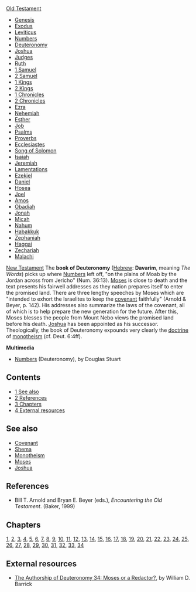 [Old Testament](Old_Testament "Old Testament")
-   [Genesis](Genesis "Genesis")
-   [Exodus](Book_of_Exodus "Book of Exodus")
-   [Leviticus](Leviticus "Leviticus")
-   [Numbers](Book_of_Numbers "Book of Numbers")
-   [Deuteronomy](Deuteronomy "Deuteronomy")
-   [Joshua](Book_of_Joshua "Book of Joshua")
-   [Judges](Book_of_Judges "Book of Judges")
-   [Ruth](Book_of_Ruth "Book of Ruth")
-   [1 Samuel](Books_of_Samuel "Books of Samuel")
-   [2 Samuel](Books_of_Samuel "Books of Samuel")
-   [1 Kings](Books_of_Kings "Books of Kings")
-   [2 Kings](Books_of_Kings "Books of Kings")
-   [1 Chronicles](Books_of_Chronicles "Books of Chronicles")
-   [2 Chronicles](Books_of_Chronicles "Books of Chronicles")
-   [Ezra](Book_of_Ezra "Book of Ezra")
-   [Nehemiah](Book_of_Nehemiah "Book of Nehemiah")
-   [Esther](Book_of_Esther "Book of Esther")
-   [Job](Book_of_Job "Book of Job")
-   [Psalms](Book_of_Psalms "Book of Psalms")
-   [Proverbs](Book_of_Proverbs "Book of Proverbs")
-   [Ecclesiastes](Ecclesiastes "Ecclesiastes")
-   [Song of Solomon](Song_of_Solomon "Song of Solomon")
-   [Isaiah](Book_of_Isaiah "Book of Isaiah")
-   [Jeremiah](Book_of_Jeremiah "Book of Jeremiah")
-   [Lamentations](Book_of_Lamentations "Book of Lamentations")
-   [Ezekiel](Book_of_Ezekiel "Book of Ezekiel")
-   [Daniel](Book_of_Daniel "Book of Daniel")
-   [Hosea](Book_of_Hosea "Book of Hosea")
-   [Joel](Book_of_Joel "Book of Joel")
-   [Amos](Book_of_Amos "Book of Amos")
-   [Obadiah](Book_of_Obadiah "Book of Obadiah")
-   [Jonah](Book_of_Jonah "Book of Jonah")
-   [Micah](Book_of_Micah "Book of Micah")
-   [Nahum](Book_of_Nahum "Book of Nahum")
-   [Habakkuk](Book_of_Habakkuk "Book of Habakkuk")
-   [Zephaniah](Book_of_Zephaniah "Book of Zephaniah")
-   [Haggai](Book_of_Haggai "Book of Haggai")
-   [Zechariah](Book_of_Zechariah "Book of Zechariah")
-   [Malachi](Book_of_Malachi "Book of Malachi")

[New Testament](New_Testament "New Testament")
The **book of Deuteronomy** ([Hebrew](Hebrew "Hebrew"):
**Davarim**, meaning *The Words*) picks up where
[Numbers](Numbers "Numbers") left off, "on the plains of Moab by
the Jordan across from Jericho" (Num. 36:13).
[Moses](Moses "Moses") is close to death and the text presents his
fairwell addresses as they nation prepares itself to enter the
promised land. There are three lengthy speeches by Moses which are
"intended to exhort the Israelites to keep the
[covenant](Covenant "Covenant") faithfully" (Arnold & Beyer, p.
142). His addresses also summarize the laws of the covenant, all of
which is to help prepare the new generation for the future. After
this, Moses blesses the people from Mount Nebo views the promised
land before his death. [Joshua](Joshua "Joshua") has been appointed
as his successor. Theologically, the book of Deuteronomy expounds
very clearly the [doctrine](Doctrine "Doctrine") of
[monotheism](Monotheism "Monotheism") (cf. Deut. 6:4ff).

**Multimedia**

-   [Numbers](http://biblicaltraining.org/audio/OT500/ots_04c.mov)
    (Deuteronomy), by Douglas Stuart

## Contents

-   [1 See also](#See_also)
-   [2 References](#References)
-   [3 Chapters](#Chapters)
-   [4 External resources](#External_resources)



## See also

-   [Covenant](Covenant "Covenant")
-   [Shema](Shema "Shema")
-   [Monotheism](Monotheism "Monotheism")
-   [Moses](Moses "Moses")
-   [Joshua](Joshua "Joshua")

## References

-   Bill T. Arnold and Bryan E. Beyer (eds.),
    *Encountering the Old Testament*. (Baker, 1999)

## Chapters

[1](index.php?title=Deuteronomy_1&action=edit&redlink=1 "Deuteronomy 1 (page does not exist)"),
[2](index.php?title=Deuteronomy_2&action=edit&redlink=1 "Deuteronomy 2 (page does not exist)"),
[3](index.php?title=Deuteronomy_3&action=edit&redlink=1 "Deuteronomy 3 (page does not exist)"),
[4](index.php?title=Deuteronomy_4&action=edit&redlink=1 "Deuteronomy 4 (page does not exist)"),
[5](index.php?title=Deuteronomy_5&action=edit&redlink=1 "Deuteronomy 5 (page does not exist)"),
[6](Deuteronomy_6 "Deuteronomy 6"),
[7](index.php?title=Deuteronomy_7&action=edit&redlink=1 "Deuteronomy 7 (page does not exist)"),
[8](index.php?title=Deuteronomy_8&action=edit&redlink=1 "Deuteronomy 8 (page does not exist)"),
[9](index.php?title=Deuteronomy_9&action=edit&redlink=1 "Deuteronomy 9 (page does not exist)"),
[10](index.php?title=Deuteronomy_10&action=edit&redlink=1 "Deuteronomy 10 (page does not exist)"),
[11](index.php?title=Deuteronomy_11&action=edit&redlink=1 "Deuteronomy 11 (page does not exist)"),
[12](index.php?title=Deuteronomy_12&action=edit&redlink=1 "Deuteronomy 12 (page does not exist)"),
[13](index.php?title=Deuteronomy_13&action=edit&redlink=1 "Deuteronomy 13 (page does not exist)"),
[14](index.php?title=Deuteronomy_14&action=edit&redlink=1 "Deuteronomy 14 (page does not exist)"),
[15](index.php?title=Deuteronomy_15&action=edit&redlink=1 "Deuteronomy 15 (page does not exist)"),
[16](index.php?title=Deuteronomy_16&action=edit&redlink=1 "Deuteronomy 16 (page does not exist)"),
[17](index.php?title=Deuteronomy_17&action=edit&redlink=1 "Deuteronomy 17 (page does not exist)"),
[18](index.php?title=Deuteronomy_18&action=edit&redlink=1 "Deuteronomy 18 (page does not exist)"),
[19](index.php?title=Deuteronomy_19&action=edit&redlink=1 "Deuteronomy 19 (page does not exist)"),
[20](index.php?title=Deuteronomy_20&action=edit&redlink=1 "Deuteronomy 20 (page does not exist)"),
[21](index.php?title=Deuteronomy_21&action=edit&redlink=1 "Deuteronomy 21 (page does not exist)"),
[22](index.php?title=Deuteronomy_22&action=edit&redlink=1 "Deuteronomy 22 (page does not exist)"),
[23](index.php?title=Deuteronomy_23&action=edit&redlink=1 "Deuteronomy 23 (page does not exist)"),
[24](index.php?title=Deuteronomy_24&action=edit&redlink=1 "Deuteronomy 24 (page does not exist)"),
[25](index.php?title=Deuteronomy_25&action=edit&redlink=1 "Deuteronomy 25 (page does not exist)"),
[26](index.php?title=Deuteronomy_26&action=edit&redlink=1 "Deuteronomy 26 (page does not exist)"),
[27](index.php?title=Deuteronomy_27&action=edit&redlink=1 "Deuteronomy 27 (page does not exist)"),
[28](index.php?title=Deuteronomy_28&action=edit&redlink=1 "Deuteronomy 28 (page does not exist)"),
[29](index.php?title=Deuteronomy_29&action=edit&redlink=1 "Deuteronomy 29 (page does not exist)"),
[30](index.php?title=Deuteronomy_30&action=edit&redlink=1 "Deuteronomy 30 (page does not exist)"),
[31](index.php?title=Deuteronomy_31&action=edit&redlink=1 "Deuteronomy 31 (page does not exist)"),
[32](Deuteronomy_32 "Deuteronomy 32"),
[33](index.php?title=Deuteronomy_33&action=edit&redlink=1 "Deuteronomy 33 (page does not exist)"),
[34](index.php?title=Deuteronomy_34&action=edit&redlink=1 "Deuteronomy 34 (page does not exist)")

## External resources

-   [The Authorship of Deuteronomy 34: Moses or a Redactor?](http://www.drbarrick.org/Website%20Files/Deut34.pdf),
    by William D. Barrick



